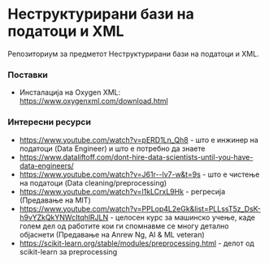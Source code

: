 # Неструктурирани бази на податоци и XML

Репозиториум за предметот Неструктурирани бази на податоци и XML. 

### Поставки 
- Инсталација на Oxygen XML: https://www.oxygenxml.com/download.html


### Интересни ресурси

- https://www.youtube.com/watch?v=pERD1Ln_Qh8 - што е инжинер на податоци (Data Engineer) и што е потребно да знаете
- https://www.dataliftoff.com/dont-hire-data-scientists-until-you-have-data-engineers/
- https://www.youtube.com/watch?v=J61r--lv7-w&t=9s - што е чистење на податоци (Data cleaning/preprocessing)
- https://www.youtube.com/watch?v=l1kLCrxL9Hk - регресија (Предавање на MIT)
- https://www.youtube.com/watch?v=PPLop4L2eGk&list=PLLssT5z_DsK-h9vYZkQkYNWcItqhlRJLN - целосен курс за машинско учење, каде голем дел од работите кои ги спомнавме се многу детално објаснети (Предавање на Anrew Ng, AI & ML veteran)
- https://scikit-learn.org/stable/modules/preprocessing.html - делот од scikit-learn за preprocessing
